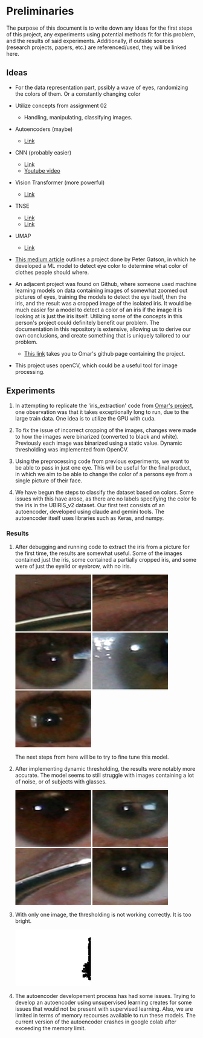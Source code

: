 # Preliminaries

The purpose of this document is to write down any ideas for the first steps of this project, any experiments using potential methods fit for this problem, 
and the results of said experiments. Additionally, if outside sources (research projects, papers, etc.) are referenced/used, they will be linked here.

## Ideas

- For the data representation part, pssibly a wave of eyes, randomizing the colors of them. Or a constantly changing color
- Utilize concepts from assignment 02
  - Handling, manipulating, classifying images.
- Autoencoders (maybe)
  - [Link](https://www.jeremyjordan.me/autoencoders/)
- CNN (probably easier)
  - [Link](https://www.geeksforgeeks.org/convolutional-neural-network-cnn-in-machine-learning/)
  - [Youtube video](https://www.youtube.com/watch?v=U1toUkZw6VI)
- Vision Transformer (more powerful)
  - [Link](https://viso.ai/deep-learning/vision-transformer-vit/)
- TNSE
  - [Link](https://www.datacamp.com/tutorial/introduction-t-sne)
  - [Link](https://medium.com/@sachinsoni600517/mastering-t-sne-t-distributed-stochastic-neighbor-embedding-0e365ee898ea)
- UMAP
  - [Link](https://umap-learn.readthedocs.io/en/latest/)
- [This medium article](https://medium.com/@peter.gaston/iris-color-detection-using-fast-ai-826d1900bcf0) outlines a project done by Peter Gatson, in which he developed a ML model to detect eye color to determine what color of clothes people should where.
- An adjacent project was found on Github, where someone used machine learning models on data containing images of somewhat zoomed out pictures of eyes, 
training the models to detect the eye itself, then the iris, and the result was a cropped image of the isolated iris. It would be much easier for a 
model to detect a color of an iris if the image it is looking at is just the iris itself. Utilizing some of the concepts in this person's project could
definitely benefit our problem. The documentation in this repository is extensive, allowing us to derive our own conclusions, and create something that is 
uniquely tailored to our problem.
  - [This link](https://github.com/OmarMedhat22/Iris-Recognition-on-Ubiris-v2?tab=readme-ov-file) takes you to Omar's github page containing the project.

- This project uses openCV, which could be a useful tool for image processing.

## Experiments

1. In attempting to replicate the 'iris_extraction' code from [Omar's project](https://github.com/OmarMedhat22/Iris-Recognition-on-Ubiris-v2?tab=readme-ov-file), 
   one observation was that it takes exceptionally long to run, due to the large train data. One idea is to utilize the GPU with cuda.

2. To fix the issue of incorrect cropping of the images, changes were made to how the images were binarized (converted to black and white). Previously each image 
   was binarized using a static value. Dynamic thresholding was implemented from OpenCV.

3. Using the preprocessing code from previous experiments, we want to be able to pass in just one eye. This will be useful for the final product, in which we aim 
   to be able to change the color of a persons eye from a single picture of their face.

4. We have begun the steps to classify the dataset based on colors. Some issues with this have arose, as there are no labels specifying the color fo the iris in 
   the UBIRIS_v2 dataset. Our first test consists of an autoencoder, developed using claude and gemini tools. The autoencoder itself uses libraries such as Keras, 
   and numpy.

### Results

1. After debugging and running code to extract the iris from a picture for the first time, the results are somewhat useful. Some of the images contained just the 
   iris, some contained a partially cropped iris, and some were of just the eyelid or eyebrow, with no iris.

   ![](../iris.1.5.jpg) ![](../iris1.2.jpg) ![](../iris1.3.jpg) ![](../iris1.4.jpg) ![](../iris1.1.jpg)

   The next steps from here will be to try to fine tune this model.

2. After implementing dynamic thresholding, the results were notably more accurate. The model seems to still struggle with images containing a lot of noise, or of     subjects with glasses.

   ![](../iris2.1.jpg) ![](../iris2.2.jpg) ![](../iris2.3.jpg) ![](../iris2.4.jpg)

3. With only one image, the thresholding is not working correctly. It is too bright.

   ![](../SingleThreshold1.0.jpg)

4. The autoencoder developement process has had some issues. Trying to develop an autoencoder using unsupervised learning creates for some issues that would not be 
   present with supervised learning. Also, we are limited in terms of memory recourses available to run these models. The current version of the autoencoder 
   crashes in google colab after exceeding the memory limit.
